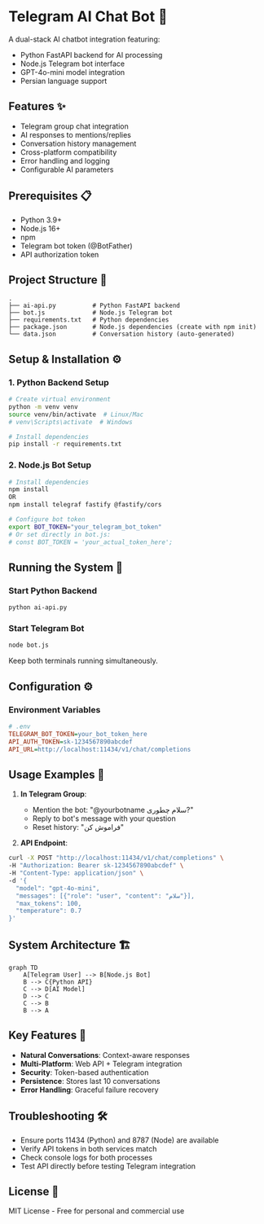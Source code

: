 # Telegram AI Chat Bot 🤖

A dual-stack AI chatbot integration featuring:
- Python FastAPI backend for AI processing
- Node.js Telegram bot interface
- GPT-4o-mini model integration
- Persian language support

## Features ✨
- Telegram group chat integration
- AI responses to mentions/replies
- Conversation history management
- Cross-platform compatibility
- Error handling and logging
- Configurable AI parameters

## Prerequisites 📋
- Python 3.9+
- Node.js 16+
- npm
- Telegram bot token (@BotFather)
- API authorization token

## Project Structure 📂
```
.
├── ai-api.py          # Python FastAPI backend
├── bot.js             # Node.js Telegram bot
├── requirements.txt   # Python dependencies
├── package.json       # Node.js dependencies (create with npm init)
└── data.json          # Conversation history (auto-generated)
```

## Setup & Installation ⚙️

### 1. Python Backend Setup
```bash
# Create virtual environment
python -m venv venv
source venv/bin/activate  # Linux/Mac
# venv\Scripts\activate  # Windows

# Install dependencies
pip install -r requirements.txt

```

### 2. Node.js Bot Setup
```bash
# Install dependencies
npm install
OR
npm install telegraf fastify @fastify/cors

# Configure bot token
export BOT_TOKEN="your_telegram_bot_token"
# Or set directly in bot.js:
# const BOT_TOKEN = 'your_actual_token_here';
```

## Running the System 🚀

### Start Python Backend
```bash
python ai-api.py
```

### Start Telegram Bot
```bash
node bot.js
```

Keep both terminals running simultaneously.

## Configuration ⚙️
### Environment Variables
```ini
# .env
TELEGRAM_BOT_TOKEN=your_bot_token_here
API_AUTH_TOKEN=sk-1234567890abcdef
API_URL=http://localhost:11434/v1/chat/completions
```

## Usage Examples 💬
1. **In Telegram Group**:
   - Mention the bot: "@yourbotname سلام چطوری?"
   - Reply to bot's message with your question
   - Reset history: "فراموش کن"

2. **API Endpoint**:
```bash
curl -X POST "http://localhost:11434/v1/chat/completions" \
-H "Authorization: Bearer sk-1234567890abcdef" \
-H "Content-Type: application/json" \
-d '{
  "model": "gpt-4o-mini",
  "messages": [{"role": "user", "content": "سلام"}],
  "max_tokens": 100,
  "temperature": 0.7
}'
```

## System Architecture 🏗️
```mermaid
graph TD
    A[Telegram User] --> B[Node.js Bot]
    B --> C{Python API}
    C --> D[AI Model]
    D --> C
    C --> B
    B --> A
```

## Key Features 🔑
- **Natural Conversations**: Context-aware responses
- **Multi-Platform**: Web API + Telegram integration
- **Security**: Token-based authentication
- **Persistence**: Stores last 10 conversations
- **Error Handling**: Graceful failure recovery

## Troubleshooting 🛠️
- Ensure ports 11434 (Python) and 8787 (Node) are available
- Verify API tokens in both services match
- Check console logs for both processes
- Test API directly before testing Telegram integration

## License 📄
MIT License - Free for personal and commercial use 
